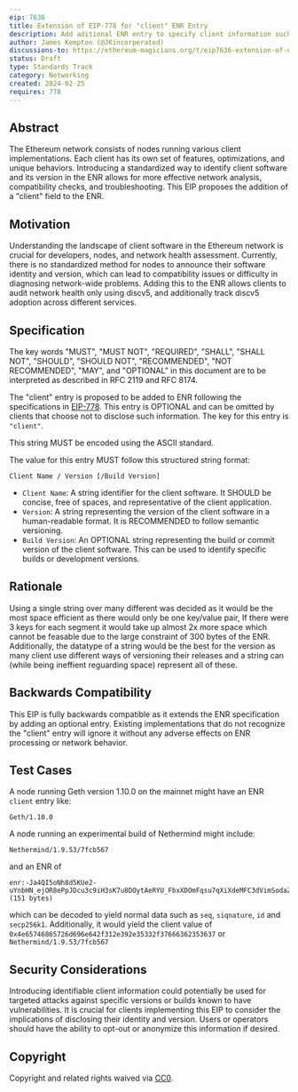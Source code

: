 ```yaml
---
eip: 7636
title: Extension of EIP-778 for "client" ENR Entry
description: Add aditional ENR entry to specify client information such as name and version number.
author: James Kempton (@JKincorperated)
discussions-to: https://ethereum-magicians.org/t/eip7636-extension-of-eip-778-for-client-enr-entry/18935
status: Draft
type: Standards Track
category: Networking
created: 2024-02-25
requires: 778
---
```


## Abstract

The Ethereum network consists of nodes running various client implementations. Each client has its own set of features, optimizations, and unique behaviors. Introducing a standardized way to identify client software and its version in the ENR allows for more effective network analysis, compatibility checks, and troubleshooting. This EIP proposes the addition of a "client" field to the ENR.

## Motivation

Understanding the landscape of client software in the Ethereum network is crucial for developers, nodes, and network health assessment. Currently, there is no standardized method for nodes to announce their software identity and version, which can lead to compatibility issues or difficulty in diagnosing network-wide problems. Adding this to the ENR allows clients to audit network health only using discv5, and additionally track discv5 adoption across different services.

## Specification

The key words "MUST", "MUST NOT", "REQUIRED", "SHALL", "SHALL NOT", "SHOULD", "SHOULD NOT", "RECOMMENDED", "NOT RECOMMENDED", "MAY", and "OPTIONAL" in this document are to be interpreted as described in RFC 2119 and RFC 8174.

The "client" entry is proposed to be added to ENR following the specifications in [EIP-778](./eip-778.md). This entry is OPTIONAL and can be omitted by clients that choose not to disclose such information. The key for this entry is `"client"`.

This string MUST be encoded using the ASCII standard.

The value for this entry MUST follow this structured string format:

```
Client Name / Version [/Build Version]
```

- `Client Name`: A string identifier for the client software. It SHOULD be concise, free of spaces, and representative of the client application.
- `Version`: A string representing the version of the client software in a human-readable format. It is RECOMMENDED to follow semantic versioning.
- `Build Version`: An OPTIONAL string representing the build or commit version of the client software. This can be used to identify specific builds or development versions.

## Rationale

Using a single string over many different was decided as it would be the most space efficient as there would only be one key/value pair, If there were 3 keys for each segment it would take up almost 2x more space which cannot be feasable due to the large constraint of 300 bytes of the ENR. Additionally, the datatype of a string would be the best for the version as many client use different ways of versioning their releases and a string can (while being ineffient reguarding space) represent all of these.

## Backwards Compatibility

This EIP is fully backwards compatible as it extends the ENR specification by adding an optional entry. Existing implementations that do not recognize the "client" entry will ignore it without any adverse effects on ENR processing or network behavior.

## Test Cases

A node running Geth version 1.10.0 on the mainnet might have an ENR `client` entry like:

```
Geth/1.10.0
```

A node running an experimental build of Nethermind might include:

```
Nethermind/1.9.53/7fcb567
```

and an ENR of 

```
enr:-Ja4QI5oNh8d5KUe2-uYnbHN_ejOR8ePpJDcu3c9iH3sK7u8DOytAeRYU_FbxXDOmFqsu7qXiXdeMFC3dVimSodaZjwBhmNsaWVudJlOZXRoZXJtaW5kLzEuOS41My83ZmNiNTY3gmlkgnY0iXNlY3AyNTZrMaEC4GFTUPazOW0jOpxW2wjU8RLESlRimsoIqmaeE_5nApQ (151 bytes)
```

which can be decoded to yield normal data such as `seq`, `siqnature`, `id` and `secp256k1`. Additionally, it would yield the client value of `0x4e65746865726d696e642f312e392e35332f37666362353637` or `Nethermind/1.9.53/7fcb567`

## Security Considerations

Introducing identifiable client information could potentially be used for targeted attacks against specific versions or builds known to have vulnerabilities. It is crucial for clients implementing this EIP to consider the implications of disclosing their identity and version. Users or operators should have the ability to opt-out or anonymize this information if desired.

## Copyright

Copyright and related rights waived via [CC0](../LICENSE.md).
